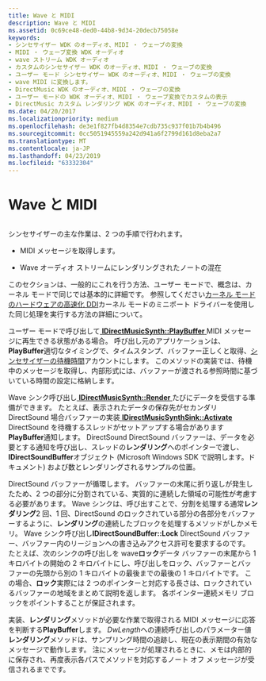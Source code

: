 ```yaml
---
title: Wave と MIDI
description: Wave と MIDI
ms.assetid: 0c69ce48-ded0-44b8-9d34-20decb75058e
keywords:
- シンセサイザー WDK のオーディオ、MIDI ・ ウェーブの変換
- MIDI ・ ウェーブ変換 WDK オーディオ
- wave ストリーム WDK オーディオ
- カスタムのシンセサイザー WDK のオーディオ、MIDI ・ ウェーブの変換
- ユーザー モード シンセサイザー WDK のオーディオ、MIDI ・ ウェーブの変換
- wave MIDI に変換します。
- DirectMusic WDK のオーディオ、MIDI ・ ウェーブの変換
- ユーザー モードの WDK オーディオ、MIDI ・ ウェーブ変換でカスタムの表示
- DirectMusic カスタム レンダリング WDK のオーディオ、MIDI ・ ウェーブの変換
ms.date: 04/20/2017
ms.localizationpriority: medium
ms.openlocfilehash: de3e1f827fb4d8354e7cdb735c937f01b7b4b496
ms.sourcegitcommit: 0cc5051945559a242d941a6f2799d161d8eba2a7
ms.translationtype: MT
ms.contentlocale: ja-JP
ms.lasthandoff: 04/23/2019
ms.locfileid: "63332304"
---
```

# <a name="midi-to-wave"></a>Wave と MIDI


## <span id="midi_to_wave"></span><span id="MIDI_TO_WAVE"></span>


シンセサイザーの主な作業は、2 つの手順で行われます。

-   MIDI メッセージを取得します。

-   Wave オーディオ ストリームにレンダリングされたノートの混在

このセクションは、一般的にこれを行う方法、ユーザー モードで、概念は、カーネル モードで同じでは基本的に詳細です。 参照してください[カーネル モードのハードウェアの高速化 DDI](kernel-mode-hardware-acceleration-ddi.md)カーネル モードのミニポート ドライバーを使用した同じ処理を実行する方法の詳細について。

ユーザー モードで呼び出して[ **IDirectMusicSynth::PlayBuffer** ](https://msdn.microsoft.com/library/windows/hardware/ff536540) MIDI メッセージに再生できる状態がある場合。 呼び出し元のアプリケーションは、 **PlayBuffer**適切なタイミングで、タイムスタンプ、バッファー正しくと取得、[シンセサイザーの待機時間](synthesizer-latency.md)アカウントにします。 このメソッドの実装では、待機中のメッセージを取得し、内部形式には、バッファーが渡される参照時間に基づいている時間の設定に格納します。

Wave シンク呼び出し[ **IDirectMusicSynth::Render** ](https://msdn.microsoft.com/library/windows/hardware/ff536541)たびにデータを受信する準備ができます。 たとえば、表示されたデータの保存先がセカンダリ DirectSound 場合バッファーの実装[ **IDirectMusicSynthSink::Activate** ](https://msdn.microsoft.com/library/windows/hardware/ff536521) DirectSound を待機するスレッドがセットアップする場合があります**PlayBuffer**通知します。 DirectSound DirectSound バッファーは、データを必要とする通知を呼び出し、スレッドの**レンダリング**へのポインターで渡し、 **IDirectSoundBuffer**オブジェクト (Microsoft Windows SDK で説明します。ドキュメント) および数とレンダリングされるサンプルの位置。

DirectSound バッファーが循環します。 バッファーの末尾に折り返しが発生したため、2 つの部分に分割されている、実質的に連続した領域の可能性が考慮する必要があります。 Wave シンクは、呼び出すことで、分割を処理する通常**レンダリング**2 回、1 回、DirectSound のロックされている部分の各部分をバッファーするように、**レンダリング**の連続したブロックを処理するメソッドがしかメモリ。 Wave シンク呼び出し**IDirectSoundBuffer::Lock** DirectSound バッファー、バッファー内のリージョンへの書き込みアクセス許可を要求するのです。 たとえば、次のシンクの呼び出しを wave**ロック**データ バッファーの末尾から 1 キロバイトの開始の 2 キロバイトにし、呼び出しをロック、バッファーとバッファーの先頭から別の 1 キロバイトの最後までの最後の 1 キロバイトです。 この場合、**ロック**実際には 2 つのポインターと対応する長さは、ロックされているバッファーの地域をまとめて説明を返します。 各ポインター連続メモリ ブロックをポイントすることが保証されます。

実装、**レンダリング**メソッドが必要な作業で取得される MIDI メッセージに応答を判断する**PlayBuffer**します。 *DwLength*への連続呼び出しのパラメーター値**レンダリング**メソッドは、サンプリング時間の追跡し、現在の表示期間の有効なメッセージで動作します。 注にメッセージが処理されるときに、メモは内部的に保存され、再度表示各パスでメソッドを対応するノート オフ メッセージが受信されるまでです。

 

 




